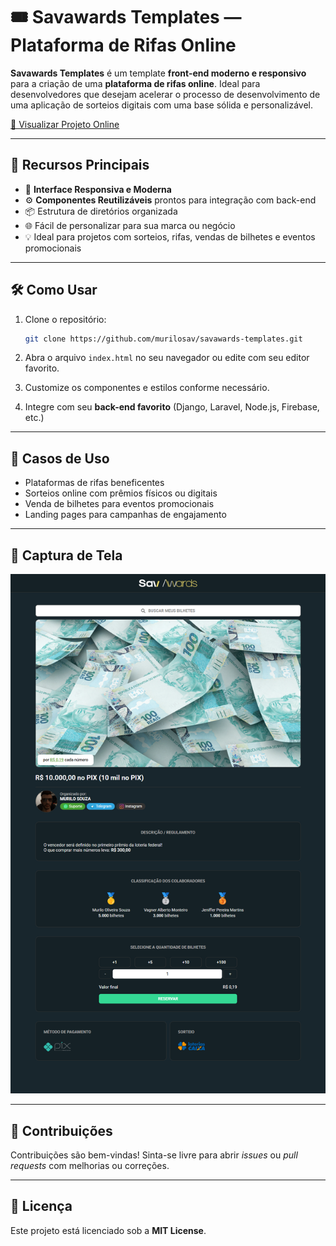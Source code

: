 # 🎟️ Savawards Templates — Plataforma de Rifas Online

**Savawards Templates** é um template **front-end moderno e responsivo** para a criação de uma **plataforma de rifas online**. Ideal para desenvolvedores que desejam acelerar o processo de desenvolvimento de uma aplicação de sorteios digitais com uma base sólida e personalizável.

[🔗 Visualizar Projeto Online](https://murilosav.github.io/savawards-templates/)

---

## 🚀 Recursos Principais

- 🎨 **Interface Responsiva e Moderna**  
- ⚙️ **Componentes Reutilizáveis** prontos para integração com back-end  
- 📦 Estrutura de diretórios organizada  
- 🌐 Fácil de personalizar para sua marca ou negócio  
- 💡 Ideal para projetos com sorteios, rifas, vendas de bilhetes e eventos promocionais  

---

## 🛠️ Como Usar

1. Clone o repositório:
   ```bash
   git clone https://github.com/murilosav/savawards-templates.git
   ```

2. Abra o arquivo `index.html` no seu navegador ou edite com seu editor favorito.

3. Customize os componentes e estilos conforme necessário.

4. Integre com seu **back-end favorito** (Django, Laravel, Node.js, Firebase, etc.)

---

## 🧩 Casos de Uso

- Plataformas de rifas beneficentes  
- Sorteios online com prêmios físicos ou digitais  
- Venda de bilhetes para eventos promocionais  
- Landing pages para campanhas de engajamento  

---

## 📸 Captura de Tela

![Visual da plataforma](./images/screenshot.png)

---

## 🤝 Contribuições

Contribuições são bem-vindas! Sinta-se livre para abrir *issues* ou *pull requests* com melhorias ou correções.

---

## 📄 Licença

Este projeto está licenciado sob a **MIT License**.